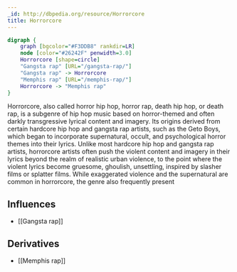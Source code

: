```yaml
---
_id: http://dbpedia.org/resource/Horrorcore
title: Horrorcore
---
```


```dot
digraph {
	graph [bgcolor="#F3DDB8" rankdir=LR]
	node [color="#26242F" penwidth=3.0]
	Horrorcore [shape=circle]
	"Gangsta rap" [URL="/gangsta-rap/"]
	"Gangsta rap" -> Horrorcore
	"Memphis rap" [URL="/memphis-rap/"]
	Horrorcore -> "Memphis rap"
}
```

Horrorcore, also called horror hip hop, horror rap, death hip hop, or death rap, is a subgenre of hip hop music based on horror-themed and often darkly transgressive lyrical content and imagery. Its origins derived from certain hardcore hip hop and gangsta rap artists, such as the Geto Boys, which began to incorporate supernatural, occult, and psychological horror themes into their lyrics. Unlike most hardcore hip hop and gangsta rap artists, horrorcore artists often push the violent content and imagery in their lyrics beyond the realm of realistic urban violence, to the point where the violent lyrics become gruesome, ghoulish, unsettling, inspired by slasher films or splatter films. While exaggerated violence and the supernatural are common in horrorcore, the genre also frequently present

## Influences

- [[Gangsta rap]]

## Derivatives

- [[Memphis rap]]
